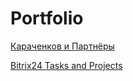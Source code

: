 # Portfolio

[Караченков и Партнёры](mylostandromeda/mylostandromeda.io/Karachenkov/)

[Bitrix24 Tasks and Projects](https://www.bitrix24.ua/features/landing/collaboration/)

